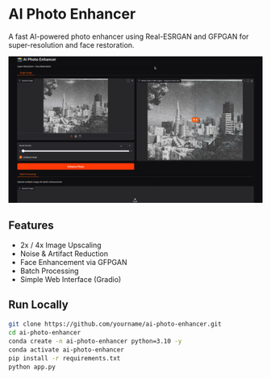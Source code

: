 # AI Photo Enhancer

A fast AI-powered photo enhancer using Real-ESRGAN and GFPGAN for super-resolution and face restoration.

![Demo](demo.png) <!-- optional -->

## Features
- 2x / 4x Image Upscaling
- Noise & Artifact Reduction
- Face Enhancement via GFPGAN
- Batch Processing
- Simple Web Interface (Gradio)

## Run Locally

```bash
git clone https://github.com/yourname/ai-photo-enhancer.git
cd ai-photo-enhancer
conda create -n ai-photo-enhancer python=3.10 -y
conda activate ai-photo-enhancer
pip install -r requirements.txt
python app.py
